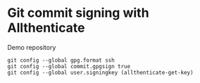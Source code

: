 # Git commit signing with Allthenticate
Demo repository

```
git config --global gpg.format ssh
git config --global commit.gpgsign true
git config --global user.signingkey (allthenticate-get-key)
```
